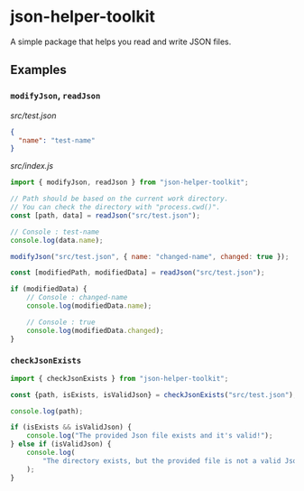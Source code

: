 # json-helper-toolkit
A simple package that helps you read and write JSON files.

## Examples
### `modifyJson`, `readJson`
*src/test.json*
```json
{
  "name": "test-name"
}
```
*src/index.js*
```js
import { modifyJson, readJson } from "json-helper-toolkit";

// Path should be based on the current work directory.
// You can check the directory with "process.cwd()".
const [path, data] = readJson("src/test.json");

// Console : test-name
console.log(data.name);

modifyJson("src/test.json", { name: "changed-name", changed: true });

const [modifiedPath, modifiedData] = readJson("src/test.json");

if (modifiedData) {
	// Console : changed-name
	console.log(modifiedData.name);

	// Console : true
	console.log(modifiedData.changed);
}

```

### `checkJsonExists`
```js
import { checkJsonExists } from "json-helper-toolkit";

const {path, isExists, isValidJson} = checkJsonExists("src/test.json");

console.log(path);

if (isExists && isValidJson) {
	console.log("The provided Json file exists and it's valid!");
} else if (isValidJson) {
	console.log(
		"The directory exists, but the provided file is not a valid Json file."
	);
}

```